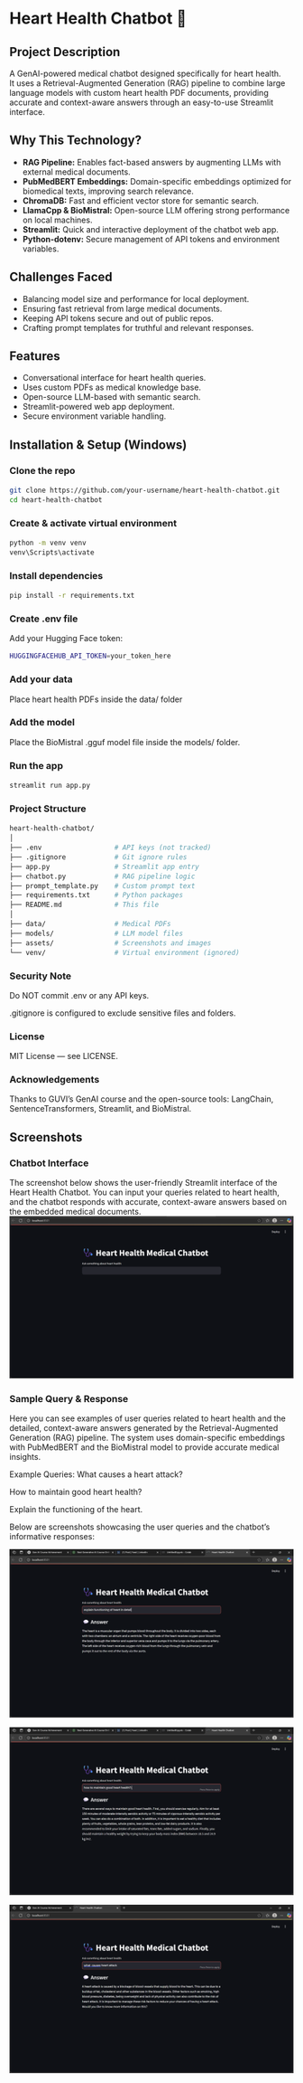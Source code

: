 # Heart Health Chatbot 💓

## Project Description
A GenAI-powered medical chatbot designed specifically for heart health.  
It uses a Retrieval-Augmented Generation (RAG) pipeline to combine large language models with custom heart health PDF documents, providing accurate and context-aware answers through an easy-to-use Streamlit interface.

## Why This Technology?
- **RAG Pipeline:** Enables fact-based answers by augmenting LLMs with external medical documents.  
- **PubMedBERT Embeddings:** Domain-specific embeddings optimized for biomedical texts, improving search relevance.  
- **ChromaDB:** Fast and efficient vector store for semantic search.  
- **LlamaCpp & BioMistral:** Open-source LLM offering strong performance on local machines.  
- **Streamlit:** Quick and interactive deployment of the chatbot web app.  
- **Python-dotenv:** Secure management of API tokens and environment variables.

## Challenges Faced
- Balancing model size and performance for local deployment.  
- Ensuring fast retrieval from large medical documents.  
- Keeping API tokens secure and out of public repos.  
- Crafting prompt templates for truthful and relevant responses.

## Features
- Conversational interface for heart health queries.  
- Uses custom PDFs as medical knowledge base.  
- Open-source LLM-based with semantic search.  
- Streamlit-powered web app deployment.  
- Secure environment variable handling.

## Installation & Setup (Windows)

### Clone the repo
```bash
git clone https://github.com/your-username/heart-health-chatbot.git
cd heart-health-chatbot
```
### Create & activate virtual environment
```bash
python -m venv venv
venv\Scripts\activate
```
### Install dependencies
```bash
pip install -r requirements.txt
```
### Create .env file
Add your Hugging Face token:
```bash
HUGGINGFACEHUB_API_TOKEN=your_token_here
```
### Add your data
Place heart health PDFs inside the data/ folder
### Add the model
Place the BioMistral .gguf model file inside the models/ folder.
### Run the app
```bash
streamlit run app.py
```
### Project Structure
```bash
heart-health-chatbot/
│
├── .env                  # API keys (not tracked)
├── .gitignore            # Git ignore rules
├── app.py                # Streamlit app entry
├── chatbot.py            # RAG pipeline logic
├── prompt_template.py    # Custom prompt text
├── requirements.txt      # Python packages
├── README.md             # This file
│
├── data/                 # Medical PDFs
├── models/               # LLM model files
├── assets/               # Screenshots and images
└── venv/                 # Virtual environment (ignored)

```
### Security Note
Do NOT commit .env or any API keys.

.gitignore is configured to exclude sensitive files and folders.
### License
MIT License — see LICENSE.
### Acknowledgements
Thanks to GUVI’s GenAI course and the open-source tools: LangChain, SentenceTransformers, Streamlit, and BioMistral.
## Screenshots
### Chatbot Interface
The screenshot below shows the user-friendly Streamlit interface of the Heart Health Chatbot. You can input your queries related to heart health, and the chatbot responds with accurate, context-aware answers based on the embedded medical documents.
![Chatbot Screenshot](assets/Screenshot%202025-05-17%20110116.png)
### Sample Query & Response
Here you can see examples of user queries related to heart health and the detailed, context-aware answers generated by the Retrieval-Augmented Generation (RAG) pipeline. The system uses domain-specific embeddings with PubMedBERT and the BioMistral model to provide accurate medical insights.

Example Queries:
What causes a heart attack?

How to maintain good heart health?

Explain the functioning of the heart.

Below are screenshots showcasing the user queries and the chatbot’s informative responses:

![Chatbot Screenshot](assets/Screenshot%202025-05-16%20211948.png)

![Chatbot Screenshot](assets/Screenshot%202025-05-16%20212239.png)

![Chatbot Screenshot](assets/Screenshot%202025-05-16%20214905.png)





